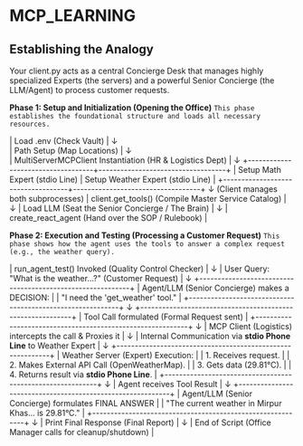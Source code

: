 # MCP_LEARNING

## Establishing the Analogy
Your client.py acts as a central Concierge Desk that manages highly specialized Experts (the servers) and a powerful Senior Concierge (the LLM/Agent) to process customer requests.

**Phase 1: Setup and Initialization (Opening the Office)**
`This phase establishes the foundational structure and loads all necessary resources.`

| Load .env (Check Vault) |
        ↓        
| Path Setup (Map Locations) |
        ↓        
| MultiServerMCPClient Instantiation (HR & Logistics Dept) |
        ↓
+-----------------------------------+-----------------------------------+
|  Setup Math Expert (stdio Line)   | Setup Weather Expert (stdio Line) |
+-----------------------------------+-----------------------------------+
                 ↓ (Client manages both subprocesses)
        | client.get_tools() (Compile Master Service Catalog) |
                         ↓
        | Load LLM (Seat the Senior Concierge / The Brain) |
                         ↓
        | create_react_agent (Hand over the SOP / Rulebook) |

**Phase 2: Execution and Testing (Processing a Customer Request)**
`This phase shows how the agent uses the tools to answer a complex request (e.g., the weather query).`

| run_agent_test() Invoked (Quality Control Checker) |
                       ↓
| User Query: "What is the weather...?" (Customer Request) |
                       ↓
+-----------------------------------------------------------+
| Agent/LLM (Senior Concierge) makes a DECISION:            |
| "I need the 'get_weather' tool."                          |
+-----------------------------------------------------------+
                       ↓
+-----------------------------------------------------------+
| Tool Call formulated (Formal Request sent)                |
+-----------------------------------------------------------+
                       ↓
| MCP Client (Logistics) intercepts the call & Proxies it |
                       ↓
| Internal Communication via **stdio Phone Line** to Weather Expert |
                       ↓
+-----------------------------------------------------------+
| Weather Server (Expert) Execution:                        |
| 1. Receives request.                                      |
| 2. Makes External API Call (OpenWeatherMap).              |
| 3. Gets data (29.81°C).                                   |
| 4. Returns result via **stdio Phone Line**.               |
+-----------------------------------------------------------+
                       ↓
| Agent receives Tool Result |
                       ↓
+-----------------------------------------------------------+
| Agent/LLM (Senior Concierge) formulates FINAL ANSWER      |
| "The current weather in Mirpur Khas... is 29.81°C."       |
+-----------------------------------------------------------+
                       ↓
| Print Final Response (Final Report) |
                       ↓
| End of Script (Office Manager calls for cleanup/shutdown) |

